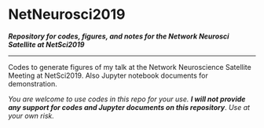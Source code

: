 # NetNeurosci2019
***Repository for codes, figures, and notes for the Network Neurosci Satellite at NetSci2019***

***
Codes to generate figures of my talk at the Network Neuroscience Satellite Meeting at NetSci2019. Also Jupyter notebook documents for demonstration.

*You are welcome to use codes in this repo for your use.* ***I will not provide any support for codes and Jupyter documents on this repository***. *Use at your own risk.*
